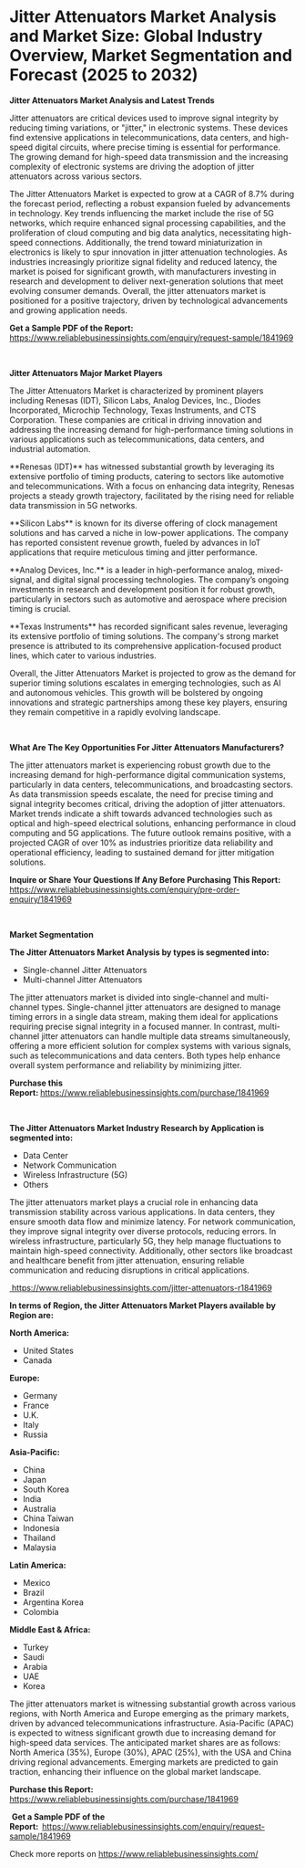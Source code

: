 <p><h1>Jitter Attenuators Market Analysis and Market Size: Global Industry Overview, Market Segmentation and Forecast (2025 to 2032)</h1></p><p><strong>Jitter Attenuators Market Analysis and Latest Trends</strong></p>
<p><p>Jitter attenuators are critical devices used to improve signal integrity by reducing timing variations, or "jitter," in electronic systems. These devices find extensive applications in telecommunications, data centers, and high-speed digital circuits, where precise timing is essential for performance. The growing demand for high-speed data transmission and the increasing complexity of electronic systems are driving the adoption of jitter attenuators across various sectors.</p><p>The Jitter Attenuators Market is expected to grow at a CAGR of 8.7% during the forecast period, reflecting a robust expansion fueled by advancements in technology. Key trends influencing the market include the rise of 5G networks, which require enhanced signal processing capabilities, and the proliferation of cloud computing and big data analytics, necessitating high-speed connections. Additionally, the trend toward miniaturization in electronics is likely to spur innovation in jitter attenuation technologies. As industries increasingly prioritize signal fidelity and reduced latency, the market is poised for significant growth, with manufacturers investing in research and development to deliver next-generation solutions that meet evolving consumer demands. Overall, the jitter attenuators market is positioned for a positive trajectory, driven by technological advancements and growing application needs.</p></p>
<p><strong>Get a Sample PDF of the Report:&nbsp;</strong> <a href="https://www.reliablebusinessinsights.com/enquiry/request-sample/1841969?utm_campaign=2820&utm_medium=2&utm_source=Github&utm_content=ia&utm_term=26032025&utm_id=jitter-attenuators">https://www.reliablebusinessinsights.com/enquiry/request-sample/1841969</a></p>
<p>&nbsp;</p>
<p><strong>Jitter Attenuators Major Market Players</strong></p>
<p><p>The Jitter Attenuators Market is characterized by prominent players including Renesas (IDT), Silicon Labs, Analog Devices, Inc., Diodes Incorporated, Microchip Technology, Texas Instruments, and CTS Corporation. These companies are critical in driving innovation and addressing the increasing demand for high-performance timing solutions in various applications such as telecommunications, data centers, and industrial automation.</p><p>**Renesas (IDT)** has witnessed substantial growth by leveraging its extensive portfolio of timing products, catering to sectors like automotive and telecommunications. With a focus on enhancing data integrity, Renesas projects a steady growth trajectory, facilitated by the rising need for reliable data transmission in 5G networks.</p><p>**Silicon Labs** is known for its diverse offering of clock management solutions and has carved a niche in low-power applications. The company has reported consistent revenue growth, fueled by advances in IoT applications that require meticulous timing and jitter performance.</p><p>**Analog Devices, Inc.** is a leader in high-performance analog, mixed-signal, and digital signal processing technologies. The company’s ongoing investments in research and development position it for robust growth, particularly in sectors such as automotive and aerospace where precision timing is crucial.</p><p>**Texas Instruments** has recorded significant sales revenue, leveraging its extensive portfolio of timing solutions. The company's strong market presence is attributed to its comprehensive application-focused product lines, which cater to various industries.</p><p>Overall, the Jitter Attenuators Market is projected to grow as the demand for superior timing solutions escalates in emerging technologies, such as AI and autonomous vehicles. This growth will be bolstered by ongoing innovations and strategic partnerships among these key players, ensuring they remain competitive in a rapidly evolving landscape.</p></p>
<p>&nbsp;</p>
<p><strong>What Are The Key Opportunities For Jitter Attenuators Manufacturers?</strong></p>
<p><p>The jitter attenuators market is experiencing robust growth due to the increasing demand for high-performance digital communication systems, particularly in data centers, telecommunications, and broadcasting sectors. As data transmission speeds escalate, the need for precise timing and signal integrity becomes critical, driving the adoption of jitter attenuators. Market trends indicate a shift towards advanced technologies such as optical and high-speed electrical solutions, enhancing performance in cloud computing and 5G applications. The future outlook remains positive, with a projected CAGR of over 10% as industries prioritize data reliability and operational efficiency, leading to sustained demand for jitter mitigation solutions.</p></p>
<p><strong>Inquire or Share Your Questions If Any Before Purchasing This Report:</strong> <a href="https://www.reliablebusinessinsights.com/enquiry/pre-order-enquiry/1841969?utm_campaign=2820&utm_medium=2&utm_source=Github&utm_content=ia&utm_term=26032025&utm_id=jitter-attenuators">https://www.reliablebusinessinsights.com/enquiry/pre-order-enquiry/1841969</a></p>
<p>&nbsp;</p>
<p><strong>Market Segmentation</strong></p>
<p><strong>The Jitter Attenuators Market Analysis by types is segmented into:</strong></p>
<p><ul><li>Single-channel Jitter Attenuators</li><li>Multi-channel Jitter Attenuators</li></ul></p>
<p><p>The jitter attenuators market is divided into single-channel and multi-channel types. Single-channel jitter attenuators are designed to manage timing errors in a single data stream, making them ideal for applications requiring precise signal integrity in a focused manner. In contrast, multi-channel jitter attenuators can handle multiple data streams simultaneously, offering a more efficient solution for complex systems with various signals, such as telecommunications and data centers. Both types help enhance overall system performance and reliability by minimizing jitter.</p></p>
<p><strong>Purchase this Report:&nbsp;</strong><a href="https://www.reliablebusinessinsights.com/purchase/1841969?utm_campaign=2820&utm_medium=2&utm_source=Github&utm_content=ia&utm_term=26032025&utm_id=jitter-attenuators">https://www.reliablebusinessinsights.com/purchase/1841969</a></p>
<p>&nbsp;</p>
<p><strong>The Jitter Attenuators Market Industry Research by Application is segmented into:</strong></p>
<p><ul><li>Data Center</li><li>Network Communication</li><li>Wireless Infrastructure (5G)</li><li>Others</li></ul></p>
<p><p>The jitter attenuators market plays a crucial role in enhancing data transmission stability across various applications. In data centers, they ensure smooth data flow and minimize latency. For network communication, they improve signal integrity over diverse protocols, reducing errors. In wireless infrastructure, particularly 5G, they help manage fluctuations to maintain high-speed connectivity. Additionally, other sectors like broadcast and healthcare benefit from jitter attenuation, ensuring reliable communication and reducing disruptions in critical applications.</p></p>
<p><a href="https://www.reliablebusinessinsights.com/jitter-attenuators-r1841969?utm_campaign=2820&utm_medium=2&utm_source=Github&utm_content=ia&utm_term=26032025&utm_id=jitter-attenuators">&nbsp;https://www.reliablebusinessinsights.com/jitter-attenuators-r1841969</a></p>
<p><strong>In terms of Region, the Jitter Attenuators Market Players available by Region are:</strong></p>
<p>
    <p> <strong> North America: </strong>
        <ul>
            <li>United States</li>
            <li>Canada</li>
        </ul>
        </p> 
    <p> <strong> Europe: </strong>
        <ul>
            <li>Germany</li>
            <li>France</li>
            <li>U.K.</li>
            <li>Italy</li>
            <li>Russia</li>
        </ul>
        </p> 
    <p> <strong> Asia-Pacific: </strong>
        <ul>
            <li>China</li>
            <li>Japan</li>
            <li>South Korea</li>
            <li>India</li>
            <li>Australia</li>
            <li>China Taiwan</li>
            <li>Indonesia</li>
            <li>Thailand</li>
            <li>Malaysia</li>
        </ul>
        </p> 
    <p> <strong> Latin America: </strong>
        <ul>
            <li>Mexico</li>
            <li>Brazil</li>
            <li>Argentina Korea</li>
            <li>Colombia</li>
        </ul>
        </p> 
    <p> <strong> Middle East & Africa: </strong>
        <ul>
            <li>Turkey</li>
            <li>Saudi</li>
            <li>Arabia</li>
            <li>UAE</li>
            <li>Korea</li>
        </ul>
    </p>
    </p>
<p><p>The jitter attenuators market is witnessing substantial growth across various regions, with North America and Europe emerging as the primary markets, driven by advanced telecommunications infrastructure. Asia-Pacific (APAC) is expected to witness significant growth due to increasing demand for high-speed data services. The anticipated market shares are as follows: North America (35%), Europe (30%), APAC (25%), with the USA and China driving regional advancements. Emerging markets are predicted to gain traction, enhancing their influence on the global market landscape.</p></p>
<p><strong>Purchase this Report: </strong><a href="https://www.reliablebusinessinsights.com/purchase/1841969?utm_campaign=2820&utm_medium=2&utm_source=Github&utm_content=ia&utm_term=26032025&utm_id=jitter-attenuators">https://www.reliablebusinessinsights.com/purchase/1841969</a></p>
<p>&nbsp;<strong>Get a Sample PDF of the Report:&nbsp;&nbsp;</strong><a href="https://www.reliablebusinessinsights.com/enquiry/request-sample/1841969?utm_campaign=2820&utm_medium=2&utm_source=Github&utm_content=ia&utm_term=26032025&utm_id=jitter-attenuators">https://www.reliablebusinessinsights.com/enquiry/request-sample/1841969</a></p>
<p><strong></strong></p>
<p>Check more reports on <a href="https://www.reliablebusinessinsights.com/?utm_campaign=2820&utm_medium=2&utm_source=Github&utm_content=ia&utm_term=26032025&utm_id=jitter-attenuators">https://www.reliablebusinessinsights.com/</a></p>